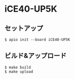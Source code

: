 # iCE40-UP5K

## セットアップ
```
$ apio init --board iCE40-UP5K
```

## ビルド&アップロード
```
$ make build
$ make upload
```